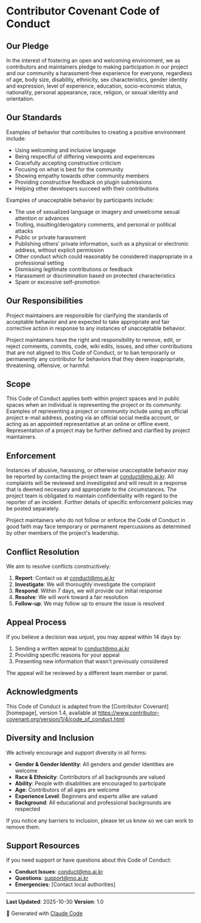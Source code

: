 # Contributor Covenant Code of Conduct

## Our Pledge

In the interest of fostering an open and welcoming environment, we as contributors and maintainers pledge to making participation in our project and our community a harassment-free experience for everyone, regardless of age, body size, disability, ethnicity, sex characteristics, gender identity and expression, level of experience, education, socio-economic status, nationality, personal appearance, race, religion, or sexual identity and orientation.

## Our Standards

Examples of behavior that contributes to creating a positive environment include:

- Using welcoming and inclusive language
- Being respectful of differing viewpoints and experiences
- Gracefully accepting constructive criticism
- Focusing on what is best for the community
- Showing empathy towards other community members
- Providing constructive feedback on plugin submissions
- Helping other developers succeed with their contributions

Examples of unacceptable behavior by participants include:

- The use of sexualized language or imagery and unwelcome sexual attention or advances
- Trolling, insulting/derogatory comments, and personal or political attacks
- Public or private harassment
- Publishing others' private information, such as a physical or electronic address, without explicit permission
- Other conduct which could reasonably be considered inappropriate in a professional setting
- Dismissing legitimate contributions or feedback
- Harassment or discrimination based on protected characteristics
- Spam or excessive self-promotion

## Our Responsibilities

Project maintainers are responsible for clarifying the standards of acceptable behavior and are expected to take appropriate and fair corrective action in response to any instances of unacceptable behavior.

Project maintainers have the right and responsibility to remove, edit, or reject comments, commits, code, wiki edits, issues, and other contributions that are not aligned to this Code of Conduct, or to ban temporarily or permanently any contributor for behaviors that they deem inappropriate, threatening, offensive, or harmful.

## Scope

This Code of Conduct applies both within project spaces and in public spaces when an individual is representing the project or its community. Examples of representing a project or community include using an official project e-mail address, posting via an official social media account, or acting as an appointed representative at an online or offline event. Representation of a project may be further defined and clarified by project maintainers.

## Enforcement

Instances of abusive, harassing, or otherwise unacceptable behavior may be reported by contacting the project team at conduct@mo.ai.kr. All complaints will be reviewed and investigated and will result in a response that is deemed necessary and appropriate to the circumstances. The project team is obligated to maintain confidentiality with regard to the reporter of an incident. Further details of specific enforcement policies may be posted separately.

Project maintainers who do not follow or enforce the Code of Conduct in good faith may face temporary or permanent repercussions as determined by other members of the project's leadership.

## Conflict Resolution

We aim to resolve conflicts constructively:

1. **Report**: Contact us at conduct@mo.ai.kr
2. **Investigate**: We will thoroughly investigate the complaint
3. **Respond**: Within 7 days, we will provide our initial response
4. **Resolve**: We will work toward a fair resolution
5. **Follow-up**: We may follow up to ensure the issue is resolved

## Appeal Process

If you believe a decision was unjust, you may appeal within 14 days by:

1. Sending a written appeal to conduct@mo.ai.kr
2. Providing specific reasons for your appeal
3. Presenting new information that wasn't previously considered

The appeal will be reviewed by a different team member or panel.

## Acknowledgments

This Code of Conduct is adapted from the [Contributor Covenant][homepage], version 1.4, available at https://www.contributor-covenant.org/version/1/4/code_of_conduct.html

## Diversity and Inclusion

We actively encourage and support diversity in all forms:

- **Gender & Gender Identity**: All genders and gender identities are welcome
- **Race & Ethnicity**: Contributors of all backgrounds are valued
- **Ability**: People with disabilities are encouraged to participate
- **Age**: Contributors of all ages are welcome
- **Experience Level**: Beginners and experts alike are valued
- **Background**: All educational and professional backgrounds are respected

If you notice any barriers to inclusion, please let us know so we can work to remove them.

## Support Resources

If you need support or have questions about this Code of Conduct:

- **Conduct Issues**: conduct@mo.ai.kr
- **Questions**: support@mo.ai.kr
- **Emergencies**: [Contact local authorities]

---

**Last Updated**: 2025-10-30
**Version**: 1.0

🔗 Generated with [Claude Code](https://claude.com/claude-code)
